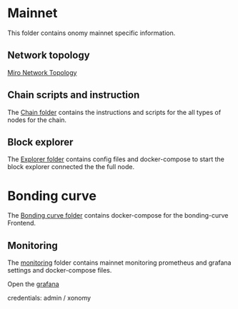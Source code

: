 # Mainnet

This folder contains onomy mainnet specific information.

## Network topology

[Miro Network Topology](https://miro.com/app/board/uXjVOdGPAGA=/)

## Chain scripts and instruction

The [Chain folder](chain) contains the instructions and scripts for the all types of nodes for the chain.

## Block explorer

The [Explorer folder](explorer) contains config files and docker-compose to start the block explorer 
connected the the full node.

# Bonding curve

The [Bonding curve folder](bonding-curve) contains docker-compose for the bonding-curve Frontend.

## Monitoring

The [monitoring](monitoring) folder contains mainnet monitoring prometheus and grafana settings and docker-compose
files.

Open the [grafana](http://monitoring-mainnet.onomy.io/)

credentials: admin / xonomy
